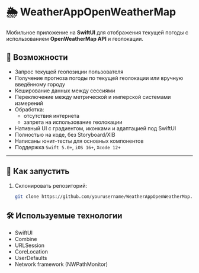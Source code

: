 # 🌦️ WeatherAppOpenWeatherMap

Мобильное приложение на **SwiftUI** для отображения текущей погоды с использованием **OpenWeatherMap API** и геолокации.

## 📱 Возможности

- Запрос текущей геопозиции пользователя
- Получение прогноза погоды по текущей геолокации или вручную введённому городу
- Кеширование данных между сессиями
- Переключение между метрической и имперской системами измерений
- Обработка:
  - отсутствия интернета
  - запрета на использование геолокации
- Нативный UI с градиентом, иконками и адаптацией под SwiftUI
- Полностью на коде, без Storyboard/XIB
- Написаны юнит-тесты для основных компонентов
- Поддержка `Swift 5.0+`, `iOS 16+`, `Xcode 12+`

---

## 🚀 Как запустить

1. Склонировать репозиторий:
   ```bash
   git clone https://github.com/yourusername/WeatherAppOpenWeatherMap.git


## 🛠 Используемые технологии

- SwiftUI
- Combine
- URLSession
- CoreLocation
- UserDefaults
- Network framework (NWPathMonitor)
